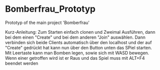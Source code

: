 # Bomberfrau_Prototyp
Prototyp of the main project 'Bomberfrau'

Kurz-Anleitung:
Zum Starten einfach clonen und Zweimal Ausführen, dann bei dem einen "Create" und bei dem anderen "Join" auswählen.
Dann verbinden sich beide Clients automatisch über den localhost und der auf "Create" gedrückt hat kann nun über den Button unten das SPiel starten.
Mit Leertaste kann man Bomben legen, sowie sich mit WASD bewegen. Wenn einer getroffen wird ist er Raus und das Spiel muss mit ALT+F4 beendet werden
